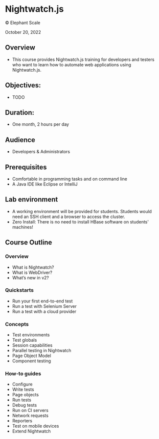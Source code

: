 # Nightwatch.js

© Elephant Scale

October 20, 2022

## Overview

* This course provides Nightwatch.js training for developers and testers who want to learn how to automate web applications using Nightwatch.js.

## Objectives:
* TODO

## Duration:
* One month, 2 hours per day

## Audience
* Developers  & Administrators

## Prerequisites

* Comfortable in programming tasks and on command line
* A Java IDE like Eclipse or IntelliJ

## Lab environment

* A working environment will be provided for students.  Students would need an SSH client and a browser to access the cluster.
* Zero Install: There is no need to install HBase software on students' machines!

## Course Outline

### Overview
* What is Nightwatch?
* What is WebDriver?
* What’s new in v2?

### Quickstarts
* Run your first end-to-end test
* Run a test with Selenium Server
* Run a test with a cloud provider

### Concepts
* Test environments
* Test globals
* Session capabilities
* Parallel testing in Nightwatch
* Page Object Model
* Component testing

### How-to guides
* Configure
* Write tests
* Page objects
* Run tests
* Debug tests
* Run on CI servers
* Network requests
* Reporters
* Test on mobile devices
* Extend Nightwatch

